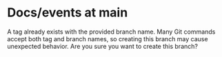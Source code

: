 # Docs/events at main

A tag already exists with the provided branch name. Many Git commands accept both tag and branch names, so creating this branch may cause unexpected behavior. Are you sure you want to create this branch?
